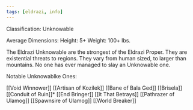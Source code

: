 ```yaml
---
tags: [eldrazi, info]
---
```

Classification: Unknowable

Average Dimensions: 
	Height: 5+
	Weight: 100+ lbs.

The Eldrazi Unknowable are the strongest of the Eldrazi Proper. They are existential threats to regions. They vary from human sized, to larger than mountains. No one has ever managed to slay an Unknowable one.

Notable Unknowablke Ones:

[[Void Winnower]]
[[Artisan of Kozilek]]
[[Bane of Bala Ged]]
[[Brisela]]
[[Conduit of Ruin]]*
[[End Bringer]]
[[It That Betrays]]
[[Pathrazer of Ulamog]]
[[Spawnsire of Ulamog]]
[[World Breaker]]



